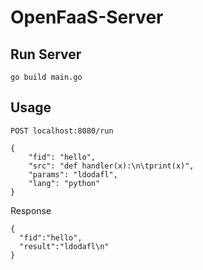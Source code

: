 # OpenFaaS-Server
## Run Server
`go build main.go`
## Usage
`POST localhost:8080/run`
```
{
	"fid": "hello",
	"src": "def handler(x):\n\tprint(x)",
	"params": "ldodafl",
	"lang": "python"
}
```
Response
```
{
  "fid":"hello",
  "result":"ldodafl\n"
}
```

